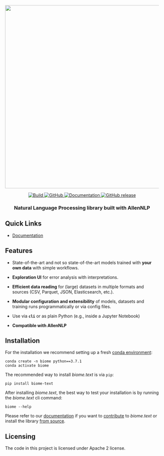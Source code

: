 <p align="center">
    <br>
    <img src="https://github.com/recognai/biome-text/raw/master/docs/biome_text_logo_for_readme.png" width="600"/>
    <br>
<p>
<p align="center">
    <a href="https://travis-ci.org/recognai/biome-text">
        <img alt="Build" src="https://travis-ci.org/recognai/biome-text.svg?branch=master">
    </a>
    <a href="https://github.com/recognai/biome-text/blob/master/LICENSE.txt">
        <img alt="GitHub" src="https://img.shields.io/github/license/recognai/biome-text.svg?color=blue">
    </a>
    <a href="https://www.recogn.ai/biome-text/index.html">
        <img alt="Documentation" src="https://img.shields.io/website/http/www.recogn.ai/biome-text/index.html.svg?down_color=red&down_message=offline&up_message=online">
    </a>
    <a href="https://github.com/recognai/biome-text/releases">
        <img alt="GitHub release" src="https://img.shields.io/github/release/recognai/biome-text.svg">
    </a>
</p>

<h3 align="center">
<p>Natural Language Processing library built with AllenNLP
</h3>

## Quick Links
- [Documentation](https://www.recogn.ai/biome-text/documentation/)


## Features
* State-of-the-art and not so state-of-the-art models trained with **your own data** with simple workflows.

* **Exploration UI** for error analysis with interpretations.

* **Efficient data reading** for (large) datasets in multiple formats and sources (CSV, Parquet, JSON, Elasticsearch, etc.).

* **Modular configuration and extensibility** of models, datasets and training runs programmatically or via config files.

* Use via **`cli`** or as plain Python (e.g., inside a Jupyter Notebook)

* **Compatible with AllenNLP**

## Installation
For the installation we recommend setting up a fresh [conda environment](https://docs.conda.io/projects/conda/en/latest/user-guide/concepts/environments.html):

```shell script
conda create -n biome python==3.7.1
conda activate biome
```

The recommended way to install *biome.text* is via `pip`:

```shell script
pip install biome-text
```

After installing *biome.text*, the best way to test your installation is by running the *biome.text* cli command:
```shell script
biome --help
```

Please refer to our [documentation](https://www.recogn.ai/biome-text) if you want to [contribute](https://www.recogn.ai/biome-text/documentation/community/contributing.html) to *biome.text* or install the library [from source](https://www.recogn.ai/biome-text/documentation/).

## Licensing

The code in this project is licensed under Apache 2 license.
